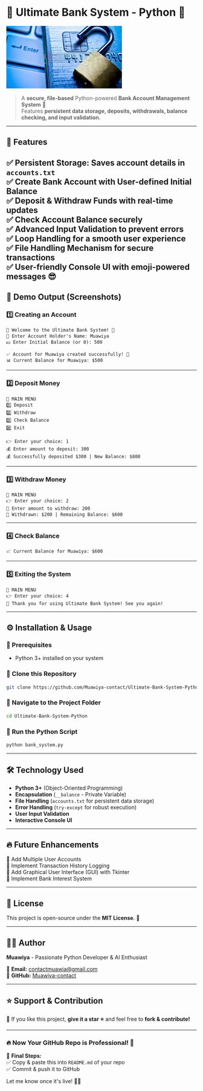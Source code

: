 # 🏦 Ultimate Bank System - Python 🚀

![Bank System Banner](https://raw.githubusercontent.com/Muawiya-contact/Ultimate-Bank-System-Python/main/banner.png)



> A **secure, file-based** Python-powered **Bank Account Management System** 🏦  
> Features **persistent data storage, deposits, withdrawals, balance checking, and input validation.**  

---

## 🎯 **Features**  
✅ **Persistent Storage:** Saves account details in `accounts.txt`  
✅ **Create Bank Account** with **User-defined Initial Balance**  
✅ **Deposit & Withdraw Funds** with real-time updates  
✅ **Check Account Balance** securely  
✅ **Advanced Input Validation** to prevent errors  
✅ **Loop Handling** for a smooth user experience  
✅ **File Handling Mechanism** for secure transactions  
✅ **User-friendly Console UI** with **emoji-powered** messages 😎  
---

## 📸 **Demo Output (Screenshots)**  

### **1️⃣ Creating an Account**  
```
🌟 Welcome to the Ultimate Bank System! 🌟  
👤 Enter Account Holder's Name: Muawiya  
💵 Enter Initial Balance (or 0): 500  

✅ Account for Muawiya created successfully! 🏦  
📊 Current Balance for Muawiya: $500  
```

---

### **2️⃣ Deposit Money**  
```
📌 MAIN MENU  
1️⃣ Deposit  
2️⃣ Withdraw  
3️⃣ Check Balance  
4️⃣ Exit  

👉 Enter your choice: 1  
💰 Enter amount to deposit: 300  
💰 Successfully deposited $300 | New Balance: $800  
```

---

### **3️⃣ Withdraw Money**  
```
📌 MAIN MENU  
👉 Enter your choice: 2  
💸 Enter amount to withdraw: 200  
💸 Withdrawn: $200 | Remaining Balance: $600  
```

---

### **4️⃣ Check Balance**  
```
📈 Current Balance for Muawiya: $600  
```

---

### **5️⃣ Exiting the System**  
```
📌 MAIN MENU  
👉 Enter your choice: 4  
👋 Thank you for using Ultimate Bank System! See you again!  
```

---

## ⚙️ **Installation & Usage**  

### **🔹 Prerequisites**  
- Python 3+ installed on your system  

### **🔹 Clone this Repository**  
```sh
git clone https://github.com/Muawiya-contact/Ultimate-Bank-System-Python.git
```

### **🔹 Navigate to the Project Folder**  
```sh
cd Ultimate-Bank-System-Python
```

### **🔹 Run the Python Script**  
```sh
python bank_system.py
```

---

## 🛠 **Technology Used**  
- **Python 3+** (Object-Oriented Programming)  
- **Encapsulation** (`__balance` - Private Variable)  
- **File Handling** (`accounts.txt` for persistent data storage)  
- **Error Handling** (`try-except` for robust execution)  
- **User Input Validation**  
- **Interactive Console UI**  

---

## 🔥 **Future Enhancements**  
🔹 Add Multiple User Accounts  
🔹 Implement Transaction History Logging  
🔹 Add Graphical User Interface (GUI) with Tkinter  
🔹 Implement Bank Interest System  

---

## 📝 **License**  
This project is open-source under the **MIT License**. 🚀  

---

## 👨‍💻 **Author**  
**Muawiya** - Passionate Python Developer & AI Enthusiast  

📧 **Email:** [contactmuawia@gmail.com](mailto:contactmuawia@gmail.com)  
🔗 **GitHub:** [Muawiya-contact](https://github.com/Muawiya-contact)  

---

## ⭐ **Support & Contribution**  
🙌 If you like this project, **give it a star ⭐** and feel free to **fork & contribute!**  

---

### **🔥 Now Your GitHub Repo is Professional! 🚀**  
📌 **Final Steps:**  
✅ Copy & paste this into `README.md` of your repo  
✅ Commit & push it to GitHub  

Let me know once it's live! 🚀🔥
